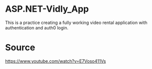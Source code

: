 # ASP.NET-Vidly_App
This is a practice creating a fully working video rental application with authentication and auth0 login.

# Source
https://www.youtube.com/watch?v=E7Voso411Vs
